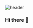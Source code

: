 ![header](https://capsule-render.vercel.app/api?type=soft&color=red&height=200&section=header&text=JayceKim%20render&fontSize=90)

### Hi there 👋

<!--
**siyooonkim/siyooonkim** is a ✨ _special_ ✨ repository because its `README.md` (this file) appears on your GitHub profile.

Here are some ideas to get you started:

- 🔭 I’m currently working on ...
- 🌱 I’m currently learning ...
- 👯 I’m looking to collaborate on ...
- 🤔 I’m looking for help with ...
- 💬 Ask me about ...
- 📫 How to reach me: ...
- 😄 Pronouns: ...
- ⚡ Fun fact: ...
-->
